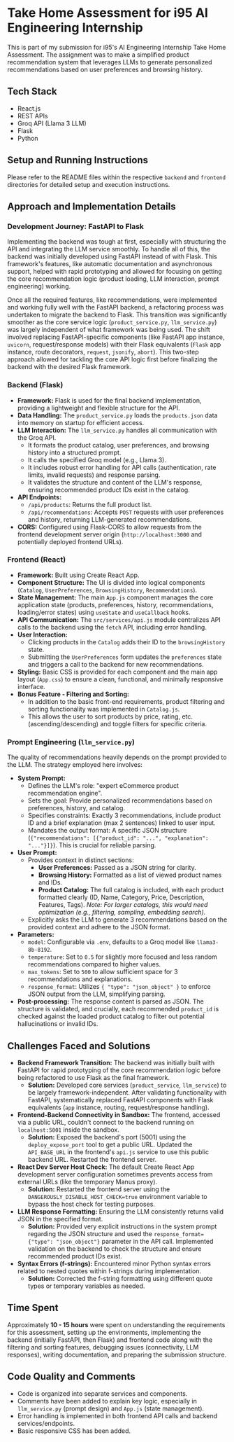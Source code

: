 # Take Home Assessment for i95 AI Engineering Internship

This is part of my submission for i95's AI Engineering Internship Take Home Assessment. The assignment was to make a simplified product recommendation system that leverages LLMs to generate personalized recommendations based on user preferences and browsing history.

## Tech Stack

*   React.js
*   REST APIs
*   Groq API (Llama 3 LLM)
*   Flask
*   Python

## Setup and Running Instructions

Please refer to the README files within the respective `backend` and `frontend` directories for detailed setup and execution instructions.

## Approach and Implementation Details

### Development Journey: FastAPI to Flask

Implementing the backend was tough at first, especially with structuring the API and integrating the LLM service smoothly. To handle all of this, the backend was initially developed using FastAPI instead of with Flask. This framework's features, like automatic documentation and asynchronous support, helped with rapid prototyping and allowed for focusing on getting the core recommendation logic (product loading, LLM interaction, prompt engineering) working.

Once all the required features, like recommendations, were implemented and working fully well with the FastAPI backend, a refactoring process was undertaken to migrate the backend to Flask. This transition was significantly smoother as the core service logic (`product_service.py`, `llm_service.py`) was largely independent of what framework was being used. The shift involved replacing FastAPI-specific components (like FastAPI app instance, `uvicorn`, request/response models) with their Flask equivalents (`Flask` app instance, route decorators, `request`, `jsonify`, `abort`). This two-step approach allowed for tackling the core API logic first before finalizing the backend with the desired Flask framework.

### Backend (Flask)

*   **Framework:** Flask is used for the final backend implementation, providing a lightweight and flexible structure for the API.
*   **Data Handling:** The `product_service.py` loads the `products.json` data into memory on startup for efficient access.
*   **LLM Interaction:** The `llm_service.py` handles all communication with the Groq API.
    *   It formats the product catalog, user preferences, and browsing history into a structured prompt.
    *   It calls the specified Groq model (e.g., Llama 3).
    *   It includes robust error handling for API calls (authentication, rate limits, invalid requests) and response parsing.
    *   It validates the structure and content of the LLM's response, ensuring recommended product IDs exist in the catalog.
*   **API Endpoints:**
    *   `/api/products`: Returns the full product list.
    *   `/api/recommendations`: Accepts `POST` requests with user preferences and history, returning LLM-generated recommendations.
*   **CORS:** Configured using Flask-CORS to allow requests from the frontend development server origin (`http://localhost:3000` and potentially deployed frontend URLs).

### Frontend (React)

*   **Framework:** Built using Create React App.
*   **Component Structure:** The UI is divided into logical components (`Catalog`, `UserPreferences`, `BrowsingHistory`, `Recommendations`).
*   **State Management:** The main `App.js` component manages the core application state (products, preferences, history, recommendations, loading/error states) using `useState` and `useCallback` hooks.
*   **API Communication:** The `src/services/api.js` module centralizes API calls to the backend using the `fetch` API, including error handling.
*   **User Interaction:**
    *   Clicking products in the `Catalog` adds their ID to the `browsingHistory` state.
    *   Submitting the `UserPreferences` form updates the `preferences` state and triggers a call to the backend for new recommendations.
*   **Styling:** Basic CSS is provided for each component and the main app layout (`App.css`) to ensure a clean, functional, and minimally responsive interface.
*   **Bonus Feature - Filtering and Sorting:**
    *   In addition to the basic front-end requirements, product filtering and sorting functionality was implemented in `Catalog.js`.
    *   This allows the user to sort products by price, rating, etc. (ascending/descending) and toggle filters for specific criteria.

### Prompt Engineering (`llm_service.py`)

The quality of recommendations heavily depends on the prompt provided to the LLM. The strategy employed here involves:

*   **System Prompt:**
    *   Defines the LLM's role: "expert eCommerce product recommendation engine".
    *   Sets the goal: Provide personalized recommendations based on preferences, history, and catalog.
    *   Specifies constraints: Exactly 3 recommendations, include product ID and a brief explanation (max 2 sentences) linked to user input.
    *   Mandates the output format: A specific JSON structure (`{"recommendations": [{"product_id": "...", "explanation": "..."}]}`). This is crucial for reliable parsing.
*   **User Prompt:**
    *   Provides context in distinct sections:
        *   **User Preferences:** Passed as a JSON string for clarity.
        *   **Browsing History:** Formatted as a list of viewed product names and IDs.
        *   **Product Catalog:** The full catalog is included, with each product formatted clearly (ID, Name, Category, Price, Description, Features, Tags). *Note: For larger catalogs, this would need optimization (e.g., filtering, sampling, embedding search).* 
    *   Explicitly asks the LLM to generate 3 recommendations based on the provided context and adhere to the JSON format.
*   **Parameters:**
    *   `model`: Configurable via `.env`, defaults to a Groq model like `llama3-8b-8192`.
    *   `temperature`: Set to `0.5` for slightly more focused and less random recommendations compared to higher values.
    *   `max_tokens`: Set to `500` to allow sufficient space for 3 recommendations and explanations.
    *   `response_format`: Utilizes `{ "type": "json_object" }` to enforce JSON output from the LLM, simplifying parsing.
*   **Post-processing:** The response content is parsed as JSON. The structure is validated, and crucially, each recommended `product_id` is checked against the loaded product catalog to filter out potential hallucinations or invalid IDs.

## Challenges Faced and Solutions

*   **Backend Framework Transition:** The backend was initially built with FastAPI for rapid prototyping of the core recommendation logic before being refactored to use Flask as the final framework.
    *   **Solution:** Developed core services (`product_service`, `llm_service`) to be largely framework-independent. After validating functionality with FastAPI, systematically replaced FastAPI components with Flask equivalents (`app` instance, routing, request/response handling).
*   **Frontend-Backend Connectivity in Sandbox:** The frontend, accessed via a public URL, couldn't connect to the backend running on `localhost:5001` inside the sandbox.
    *   **Solution:** Exposed the backend's port (5001) using the `deploy_expose_port` tool to get a public URL. Updated the `API_BASE_URL` in the frontend's `api.js` service to use this public backend URL. Restarted the frontend server.
*   **React Dev Server Host Check:** The default Create React App development server configuration sometimes prevents access from external URLs (like the temporary Manus proxy).
    *   **Solution:** Restarted the frontend server using the `DANGEROUSLY_DISABLE_HOST_CHECK=true` environment variable to bypass the host check for testing purposes.
*   **LLM Response Formatting:** Ensuring the LLM consistently returns valid JSON in the specified format.
    *   **Solution:** Provided very explicit instructions in the system prompt regarding the JSON structure and used the `response_format={"type": "json_object"}` parameter in the API call. Implemented validation on the backend to check the structure and ensure recommended product IDs exist.
*   **Syntax Errors (f-strings):** Encountered minor Python syntax errors related to nested quotes within f-strings during implementation.
    *   **Solution:** Corrected the f-string formatting using different quote types or temporary variables as needed.

## Time Spent

Approximately **10 - 15 hours** were spent on understanding the requirements for this assessment, setting up the environments, implementing the backend (initially FastAPI, then Flask) and frontend code along with the filtering and sorting features, debugging issues (connectivity, LLM responses), writing documentation, and preparing the submission structure.

## Code Quality and Comments

*   Code is organized into separate services and components.
*   Comments have been added to explain key logic, especially in `llm_service.py` (prompt design) and `App.js` (state management).
*   Error handling is implemented in both frontend API calls and backend services/endpoints.
*   Basic responsive CSS has been added.


